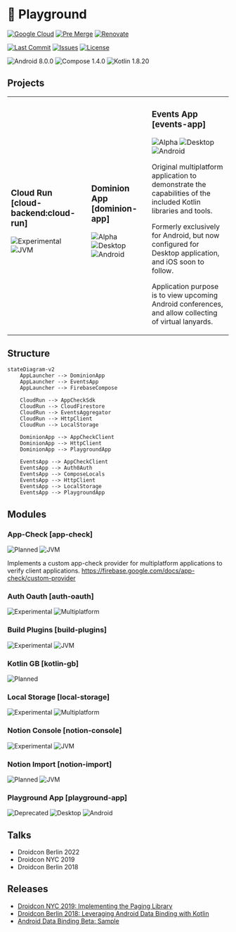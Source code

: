 # 🧪 Playground

[![Google Cloud](https://img.shields.io/github/actions/workflow/status/ashdavies/playground.ashdavies.dev/google-cloud.yml?logo=github&logoColor=%23969da4)](https://github.com/ashdavies/playground.ashdavies.dev/actions/workflows/google-cloud.yml)
[![Pre Merge](https://img.shields.io/github/actions/workflow/status/ashdavies/playground.ashdavies.dev/pre-merge.yml?logo=github&logoColor=%23969da4)](https://github.com/ashdavies/playground.ashdavies.dev/actions/workflows/pre-merge.yml)
[![Renovate](https://img.shields.io/github/actions/workflow/status/ashdavies/playground.ashdavies.dev/renovate.yml?logo=github&logoColor=%23969da4)](https://github.com/ashdavies/playground.ashdavies.dev/actions/workflows/renovate.yml)

[![Last Commit](https://img.shields.io/github/last-commit/ashdavies/playground.ashdavies.dev.svg)](https://github.com/ashdavies/playground.ashdavies.dev/commits/main)
[![Issues](https://img.shields.io/github/issues-pr/ashdavies/playground.ashdavies.dev.svg)](https://github.com/ashdavies/playground.ashdavies.dev/pulls)
[![License](https://img.shields.io/github/license/ashdavies/playground.ashdavies.dev.svg)](https://github.com/ashdavies/playground.ashdavies.dev/blob/main/LICENSE)

![Android 8.0.0](https://img.shields.io/badge/android-8.0.0-version.svg?colorA=555555&colorB=3DDC84&label=&logo=android&logoColor=ffffff&logoWidth=10)
![Compose 1.4.0](https://img.shields.io/badge/compose-1.4.0-version.svg?colorA=555555&colorB=4285F4&label=&logo=jetpack-compose&logoColor=ffffff&logoWidth=10)
![Kotlin 1.8.20](https://img.shields.io/badge/kotlin-1.8.20-version.svg?colorA=555555&colorB=7F52FF&label=&logo=kotlin&logoColor=ffffff&logoWidth=10)

## Projects

<table>
    <tr>
        <td>
            <h3>Cloud Run [cloud-backend:cloud-run]</h3>
            <img src="https://img.shields.io/badge/project-experimental-status.svg?colorA=555555&colorB=red&label=&logo=kotlin&logoColor=ffffff&logoWidth=10" alt="Experimental" />
            <img src="https://img.shields.io/badge/project-jvm-component.svg?colorA=555555&colorB=7F52FF&label=&logo=kotlin&logoColor=ffffff&logoWidth=10" alt="JVM" />
        </td>
        <td>
            <h3>Dominion App [dominion-app]</h3>
            <img src="https://img.shields.io/badge/project-alpha-status.svg?colorA=555555&colorB=orange&label=&logo=kotlin&logoColor=ffffff&logoWidth=10" alt="Alpha" />
            <img src="https://img.shields.io/badge/project-desktop-component.svg?colorA=555555&colorB=7F52FF&label=&logo=kotlin&logoColor=ffffff&logoWidth=10" alt="Desktop" />
            <img src="https://img.shields.io/badge/project-android-component.svg?colorA=555555&colorB=3DDC84&label=&logo=android&logoColor=ffffff&logoWidth=10" alt="Android" />
        </td>
        <td>
            <h3>Events App [events-app]</h3>
            <img src="https://img.shields.io/badge/project-alpha-status.svg?colorA=555555&colorB=orange&label=&logo=kotlin&logoColor=ffffff&logoWidth=10" alt="Alpha" />
            <img src="https://img.shields.io/badge/project-desktop-component.svg?colorA=555555&colorB=7F52FF&label=&logo=kotlin&logoColor=ffffff&logoWidth=10" alt="Desktop" />
            <img src="https://img.shields.io/badge/project-android-component.svg?colorA=555555&colorB=3DDC84&label=&logo=android&logoColor=ffffff&logoWidth=10" alt="Android" />
            <p>Original multiplatform application to demonstrate the capabilities of the included Kotlin libraries and tools.</p>
            <p>Formerly exclusively for Android, but now configured for Desktop application, and iOS soon to follow.</p>
            <p>Application purpose is to view upcoming Android conferences, and allow collecting of virtual lanyards.</p>
        </td>
    </tr>
</table>

## Structure

```mermaid
stateDiagram-v2
    AppLauncher --> DominionApp
    AppLauncher --> EventsApp
    AppLauncher --> FirebaseCompose

    CloudRun --> AppCheckSdk
    CloudRun --> CloudFirestore
    CloudRun --> EventsAggregator
    CloudRun --> HttpClient
    CloudRun --> LocalStorage

    DominionApp --> AppCheckClient
    DominionApp --> HttpClient
    DominionApp --> PlaygroundApp

    EventsApp --> AppCheckClient
    EventsApp --> Auth0Auth
    EventsApp --> ComposeLocals
    EventsApp --> HttpClient
    EventsApp --> LocalStorage
    EventsApp --> PlaygroundApp
```

## Modules

### App-Check [app-check]
![Planned](https://img.shields.io/badge/project-planned-status.svg?colorA=555555&colorB=blue&label=&logo=kotlin&logoColor=ffffff&logoWidth=10)
![JVM](https://img.shields.io/badge/project-jvm-component.svg?colorA=555555&colorB=7F52FF&label=&logo=kotlin&logoColor=ffffff&logoWidth=10)

Implements a custom app-check provider for multiplatform applications to verify client applications.
https://firebase.google.com/docs/app-check/custom-provider

### Auth Oauth [auth-oauth]
![Experimental](https://img.shields.io/badge/project-experimental-status.svg?colorA=555555&colorB=red&label=&logo=kotlin&logoColor=ffffff&logoWidth=10)
![Multiplatform](https://img.shields.io/badge/project-multiplatform-component.svg?colorA=555555&colorB=7F52FF&label=&logo=kotlin&logoColor=ffffff&logoWidth=10)

### Build Plugins [build-plugins]
![Experimental](https://img.shields.io/badge/project-experimental-status.svg?colorA=555555&colorB=red&label=&logo=kotlin&logoColor=ffffff&logoWidth=10)
![JVM](https://img.shields.io/badge/project-jvm-component.svg?colorA=555555&colorB=7F52FF&label=&logo=kotlin&logoColor=ffffff&logoWidth=10)

### Kotlin GB [kotlin-gb]
![Planned](https://img.shields.io/badge/project-planned-status.svg?colorA=555555&colorB=blue&label=&logo=kotlin&logoColor=ffffff&logoWidth=10)

### Local Storage [local-storage]
![Experimental](https://img.shields.io/badge/project-experimental-status.svg?colorA=555555&colorB=red&label=&logo=kotlin&logoColor=ffffff&logoWidth=10)
![Multiplatform](https://img.shields.io/badge/project-multiplatform-component.svg?colorA=555555&colorB=7F52FF&label=&logo=kotlin&logoColor=ffffff&logoWidth=10)

### Notion Console [notion-console]
![Experimental](https://img.shields.io/badge/project-experimental-status.svg?colorA=555555&colorB=red&label=&logo=kotlin&logoColor=ffffff&logoWidth=10)
![JVM](https://img.shields.io/badge/project-jvm-component.svg?colorA=555555&colorB=7F52FF&label=&logo=kotlin&logoColor=ffffff&logoWidth=10)

### Notion Import [notion-import]
![Planned](https://img.shields.io/badge/project-planned-status.svg?colorA=555555&colorB=blue&label=&logo=kotlin&logoColor=ffffff&logoWidth=10)
![JVM](https://img.shields.io/badge/project-jvm-component.svg?colorA=555555&colorB=7F52FF&label=&logo=kotlin&logoColor=ffffff&logoWidth=10)

### Playground App [playground-app]
![Deprecated](https://img.shields.io/badge/project-deprecated-status.svg?colorA=555555&colorB=grey&label=&logo=kotlin&logoColor=ffffff&logoWidth=10)
![Desktop](https://img.shields.io/badge/project-desktop-component.svg?colorA=555555&colorB=7F52FF&label=&logo=kotlin&logoColor=ffffff&logoWidth=10)
![Android](https://img.shields.io/badge/project-android-component.svg?colorA=555555&colorB=3DDC84&label=&logo=android&logoColor=ffffff&logoWidth=10)

## Talks
- Droidcon Berlin 2022
- Droidcon NYC 2019
- Droidcon Berlin 2018

## Releases

- [Droidcon NYC 2019: Implementing the Paging Library](https://github.com/ashdavies/playground/releases/tag/v3.0)
- [Droidcon Berlin 2018: Leveraging Android Data Binding with Kotlin](https://github.com/ashdavies/playground/releases/tag/v2.0)
- [Android Data Binding Beta: Sample](https://github.com/ashdavies/playground/releases/tag/v1.0)
